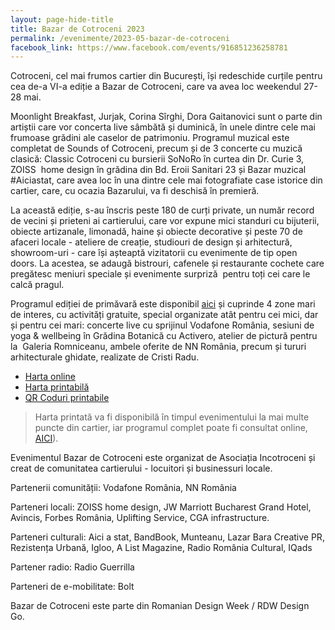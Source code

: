 ```yaml
---
layout: page-hide-title
title: Bazar de Cotroceni 2023
permalink: /evenimente/2023-05-bazar-de-cotroceni
facebook_link: https://www.facebook.com/events/916851236258781
---
```


Cotroceni, cel mai frumos cartier din București, își redeschide curțile pentru cea de-a VI-a ediție a Bazar de Cotroceni, care va avea loc weekendul 27-28 mai. 

Moonlight Breakfast, Jurjak, Corina Sîrghi, Dora Gaitanovici sunt o parte din artiștii care vor concerta live sâmbătă și duminică, în unele dintre cele mai frumoase grădini ale caselor de patrimoniu. Programul muzical este completat de Sounds of Cotroceni, precum și de 3 concerte cu muzică clasică: Classic Cotroceni cu bursierii SoNoRo în curtea din Dr. Curie 3,  ZOISS  home design în grădina din Bd. Eroii Sanitari 23 și Bazar muzical #Aiciastat, care avea loc în una dintre cele mai fotografiate case istorice din cartier, care, cu ocazia Bazarului, va fi deschisă în premieră.

La această ediție, s-au înscris peste 180 de curți private, un număr record de vecini și prieteni ai cartierului, care vor expune mici standuri cu bijuterii, obiecte artizanale, limonadă, haine și obiecte decorative și peste 70 de afaceri locale - ateliere de creație, studiouri de design și arhitectură, showroom-uri - care își așteaptă vizitatorii cu evenimente de tip open doors. La acestea, se adaugă bistrouri, cafenele și restaurante cochete care pregătesc meniuri speciale și evenimente surpriză  pentru toți cei care le calcă pragul. 

Programul ediției de primăvară este disponibil [aici](https://www.facebook.com/events/916851236258781) și cuprinde 4 zone mari de interes, cu activități gratuite, special organizate atât pentru cei mici, dar și pentru cei mari: concerte live cu sprijinul Vodafone România, sesiuni de yoga & wellbeing în Grădina Botanică cu Activero, atelier de pictură pentru la  Galeria Romniceanu, ambele oferite de NN România, precum și tururi arhitecturale ghidate, realizate de Cristi Radu.

- [Harta online](https://bit.ly/3LL02Zd)
- [Harta printabilă](https://incotroceni.ro/evenimente/2023-05-bazar-de-cotroceni/harta) 
- [QR Coduri printabile](https://incotroceni.ro/evenimente/2023-05-bazar-de-cotroceni/qr)

> Harta printată va fi disponibilă în timpul evenimentului la mai multe puncte din cartier, iar programul complet poate fi consultat online, [AICI](https://bit.ly/3LL02Zd)).

Evenimentul Bazar de Cotroceni este organizat de Asociația Incotroceni și creat de comunitatea cartierului - locuitori și businessuri locale. 

Partenerii comunității: Vodafone România, NN România

Parteneri locali: ZOISS home design, JW Marriott Bucharest Grand Hotel, Avincis, Forbes România, Uplifting Service, CGA infrastructure.

Parteneri culturali: Aici a stat, BandBook, Munteanu, Lazar Bara Creative PR, Rezistența Urbană, Igloo, A List Magazine, Radio România Cultural, IQads

Partener radio: Radio Guerrilla

Parteneri de e-mobilitate: Bolt

Bazar de Cotroceni este parte din Romanian Design Week / RDW Design Go. 
